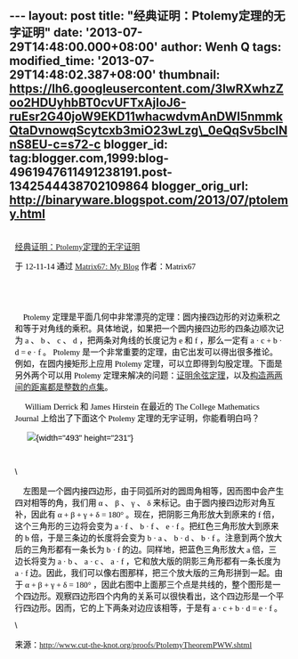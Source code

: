 --- layout: post title: "经典证明：Ptolemy定理的无字证明" date:
'2013-07-29T14:48:00.000+08:00' author: Wenh Q tags: modified\_time:
'2013-07-29T14:48:02.387+08:00' thumbnail:
https://lh6.googleusercontent.com/3lwRXwhzZoo2HDUyhbBT0cvUFTxAjIoJ6-ruEsr2G40joW9EKD11whacwdvmAnDWI5nmmkQtaDvnowqScytcxb3miO23wLzg\_0eQqSv5bclNnS8EU-c=s72-c
blogger\_id:
tag:blogger.com,1999:blog-4961947611491238191.post-1342544438702109864
blogger\_orig\_url: http://binaryware.blogspot.com/2013/07/ptolemy.html
---
<div
style="color: black; direction: ltr; font-family: &quot;Arial&quot;; font-size: 11pt; margin-bottom: 0; margin-left: 7.5pt; margin-right: 7.5pt; margin-top: 0; padding: 0;">

<span
style="color: #0000ee; font-family: &quot;Verdana&quot;; text-decoration: underline;">[\
经典证明：Ptolemy定理的无字证明](http://www.matrix67.com/blog/archives/5094)</span>

</div>

<div
style="color: black; direction: ltr; font-family: &quot;Arial&quot;; font-size: 11pt; margin-bottom: 0; margin-left: 7.5pt; margin-right: 7.5pt; margin-top: 0; padding-bottom: 8pt; padding-left: 0; padding-right: 0; padding-top: 0;">

<span style="font-family: &quot;Verdana&quot;;">于 12-11-14 通过
</span><span
style="color: #0000ee; font-family: &quot;Verdana&quot;; text-decoration: underline;">[Matrix67:
My Blog](http://www.matrix67.com/blog)</span><span
style="font-family: &quot;Verdana&quot;;"> 作者：Matrix67</span>

</div>

<div
style="color: black; direction: ltr; font-family: &quot;Arial&quot;; font-size: 11pt; height: 11pt; margin-bottom: 0; margin-left: 7.5pt; margin-right: 7.5pt; margin-top: 0; padding: 0;">

<span style="font-family: &quot;Verdana&quot;;"></span>

</div>

<div
style="color: black; direction: ltr; font-family: &quot;Arial&quot;; font-size: 11pt; margin-bottom: 0; margin-left: 7.5pt; margin-right: 7.5pt; margin-top: 0; padding: 0;">

<span style="font-family: &quot;Verdana&quot;;">    Ptolemy
定理是平面几何中非常漂亮的定理：圆内接四边形的对边乘积之和等于对角线的乘积。具体地说，如果把一个圆内接四边形的四条边顺次记为
a 、 b 、 c 、 d ，把两条对角线的长度记为 e 和 f ，那么一定有 a · c + b
· d = e · f 。 Ptolemy
是一个非常重要的定理，由它出发可以得出很多推论。例如，在圆内接矩形上应用
Ptolemy 定理，可以立即得到勾股定理。下面是另外两个可以用 Ptolemy
定理来解决的问题：</span><span
style="color: #0000ee; font-family: &quot;Verdana&quot;; text-decoration: underline;">[证明余弦定理](http://www.matrix67.com/blog/archives/2324)</span><span
style="font-family: &quot;Verdana&quot;;">，以及</span><span
style="color: #0000ee; font-family: &quot;Verdana&quot;; text-decoration: underline;">[构造两两间的距离都是整数的点集](http://www.matrix67.com/blog/archives/4018)</span><span
style="font-family: &quot;Verdana&quot;;">。</span>

</div>

<div
style="color: black; direction: ltr; font-family: &quot;Arial&quot;; font-size: 11pt; margin-bottom: 0; margin-left: 7.5pt; margin-right: 7.5pt; margin-top: 0; padding: 0;">

<span style="font-family: &quot;Verdana&quot;;">     William Derrick 和
James Hirstein 在最近的 The College Mathematics Journal 上给出了下面这个
Ptolemy 定理的无字证明，你能看明白吗？</span>

</div>

<div
style="color: black; direction: ltr; font-family: &quot;Arial&quot;; font-size: 11pt; margin-bottom: 0; margin-left: 7.5pt; margin-right: 7.5pt; margin-top: 0; padding: 0;">

<span
style="font-family: &quot;Verdana&quot;;">      </span>![](https://lh6.googleusercontent.com/3lwRXwhzZoo2HDUyhbBT0cvUFTxAjIoJ6-ruEsr2G40joW9EKD11whacwdvmAnDWI5nmmkQtaDvnowqScytcxb3miO23wLzg_0eQqSv5bclNnS8EU-c){width="493"
height="231"}

</div>

<div
style="color: black; direction: ltr; font-family: &quot;Arial&quot;; font-size: 11pt; height: 11pt; margin-bottom: 0; margin-left: 7.5pt; margin-right: 7.5pt; margin-top: 0; padding: 0;">

<span style="font-family: &quot;Verdana&quot;;"></span>

</div>

<div
style="color: black; direction: ltr; font-family: &quot;Arial&quot;; font-size: 11pt; margin-bottom: 0; margin-left: 7.5pt; margin-right: 7.5pt; margin-top: 0; padding: 0;">

\

</div>

<div
style="color: black; direction: ltr; font-family: &quot;Arial&quot;; font-size: 11pt; margin-bottom: 0; margin-left: 7.5pt; margin-right: 7.5pt; margin-top: 0; padding: 0;">

<span
style="font-family: &quot;Verdana&quot;;">    左图是一个圆内接四边形，由于同弧所对的圆周角相等，因而图中会产生四对相等的角，我们用
α 、 β 、 γ 、 δ 来标记。由于圆内接四边形对角互补，因此有 α + β + γ + δ
= 180° 。现在，把阴影三角形放大到原来的 f 倍，这个三角形的三边将会变为 a
· f 、 b · f 、 e · f 。把红色三角形放大到原来的 b
倍，于是三条边的长度将会变为 b · a 、 b · d 、 b · f
。注意到两个放大后的三角形都有一条长为 b · f
的边。同样地，把蓝色三角形放大 a 倍，三边长将变为 a · b 、 a · c 、 a ·
f ，它和放大版的阴影三角形都有一条长度为 a · f
边。因此，我们可以像右图那样，把三个放大版的三角形拼到一起。由于 α + β +
γ + δ = 180°
，因此右图中上面那三个点是共线的，整个图形是一个四边形。观察四边形四个内角的关系可以很快看出，这个四边形是一个平行四边形。因而，它的上下两条对边应该相等，于是有
a · c + b · d = e · f 。</span>

</div>

<div
style="color: black; direction: ltr; font-family: &quot;Arial&quot;; font-size: 11pt; margin-bottom: 0; margin-left: 7.5pt; margin-right: 7.5pt; margin-top: 0; padding: 0;">

\

</div>

<div
style="color: black; direction: ltr; font-family: &quot;Arial&quot;; font-size: 11pt; margin-bottom: 0; margin-left: 7.5pt; margin-right: 7.5pt; margin-top: 0; padding: 0;">

<span style="font-family: &quot;Verdana&quot;;">来源：</span><span
style="color: #0000ee; font-family: &quot;Verdana&quot;; text-decoration: underline;"><http://www.cut-the-knot.org/proofs/PtolemyTheoremPWW.shtml></span>

</div>
